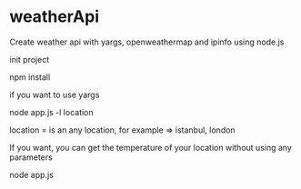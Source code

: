 # weatherApi
Create weather api with yargs, openweathermap and ipinfo using node.js

init project

npm install


if you want to use yargs

node app.js -l location


location = is an any location, for example => istanbul, london


If you want, you can get the temperature of your location without using any parameters

node app.js
